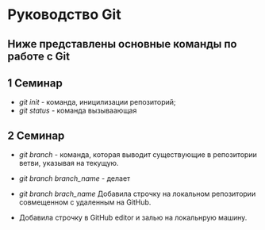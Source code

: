 # Руководство Git
## Ниже представлены основные команды по работе с Git
## 1 Семинар

* *git init* - команда, иницилизации репозиторий;
* *git status* - команда вызываающая

## 2 Семинар

* *git branch* - команда, которая выводит существующие в репозитории ветви, указывая на текущую.

* *git branch branch_name* - делает

* *git branch brach_name*
Добавила строчку на локальном репозитории совмещенном с удаленным на GitHub.
* Добавила строчку в GitHub editor и залью на локальнрую машину.
